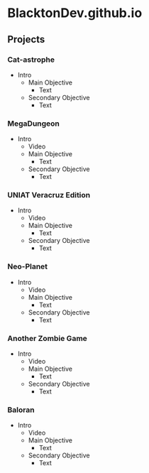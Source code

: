 # BlacktonDev.github.io

## Projects

### Cat-astrophe
- Intro
  - Main Objective
    - Text
  - Secondary Objective
    - Text

### MegaDungeon
- Intro
  - Video 
  - Main Objective
    - Text
  - Secondary Objective
    - Text

### UNIAT Veracruz Edition
- Intro
  - Video 
  - Main Objective
    - Text
  - Secondary Objective
    - Text

### Neo-Planet
- Intro
  - Video 
  - Main Objective
    - Text
  - Secondary Objective
    - Text

### Another Zombie Game
- Intro
  - Video 
  - Main Objective
    - Text
  - Secondary Objective
    - Text

### Baloran
- Intro
  - Video 
  - Main Objective
    - Text
  - Secondary Objective
    - Text
